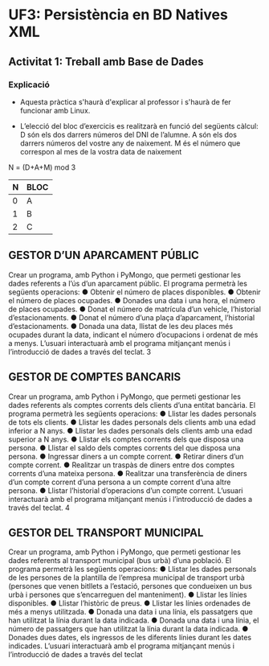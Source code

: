 # UF3: Persistència en BD Natives XML
## Activitat 1: Treball amb Base de Dades

### Explicació

* Aquesta pràctica s'haurà d'explicar al professor i s'haurà de fer funcionar amb Linux.

* L’elecció del bloc d’exercicis es realitzarà en funció del següents càlcul:
	D	són els dos darrers números del DNI de l’alumne.
	A	són els dos darrers números del vostre any de naixement.
    M	és el número que correspon al mes de la vostra data de naixement

N = (D+A+M) mod 3

| N   | BLOC |
|-----|------|
| 0   |  A   |
| 1   |  B   |
| 2   |  C   |



## GESTOR D’UN APARCAMENT PÚBLIC
Crear un programa, amb Python i PyMongo, que permeti gestionar les dades referents a l’ús d’un 
aparcament públic.
El programa permetrà les següents operacions:
● Obtenir el número de places disponibles.
● Obtenir el número de places ocupades.
● Donades una data i una hora, el número de places ocupades.
● Donat el número de matrícula d’un vehicle, l’historial d’estacionaments.
● Donat el número d’una plaça d’aparcament, l’historial d’estacionaments.
● Donada una data, llistat de les deu places més ocupades durant la data, indicant el número 
d’ocupacions i ordenat de més a menys.
L’usuari interactuarà amb el programa mitjançant menús i l’introducció de dades a través del teclat.
3

## GESTOR DE COMPTES BANCARIS
Crear un programa, amb Python i PyMongo, que permeti gestionar les dades referents als comptes corrents 
dels clients d’una entitat bancària.
El programa permetrà les següents operacions:
● Llistar les dades personals de tots els clients.
● Llistar les dades personals dels clients amb una edad inferior a N anys.
● Llistar les dades personals dels clients amb una edad superior a N anys.
● Llistar els comptes corrents dels que disposa una persona.
● Llistar el saldo dels comptes corrents del que disposa una persona.
● Ingressar diners a un compte corrent.
● Retirar diners d’un compte corrent.
● Realitzar un traspàs de diners entre dos comptes corrents d’una mateixa persona.
● Realitzar una transferència de diners d’un compte corrent d’una persona a un compte corrent d’una 
altre persona.
● Llistar l’historial d’operacions d’un compte corrent.
L’usuari interactuarà amb el programa mitjançant menús i l’introducció de dades a través del teclat.
4

## GESTOR DEL TRANSPORT MUNICIPAL
Crear un programa, amb Python i PyMongo, que permeti gestionar les dades referents al transport municipal 
(bus urbà) d’una població.
El programa permetrà les següents operacions:
● Llistar les dades personals de les persones de la plantilla de l’empresa municipal de transport urbà 
(persones que venen bitllets a l’estació, persones que condueixen un bus urbà i persones que 
s’encarreguen del manteniment).
● Llistar les línies disponibles.
● Llistar l’històric de preus.
● Llistar les línies ordenades de més a menys utilitzada.
● Donada una data i una línia, els passatgers que han utilitzat la línia durant la data indicada.
● Donada una data i una línia, el número de passatgers que han utilitzat la línia durant la data indicada.
● Donades dues dates, els ingressos de les diferents línies durant les dates indicades.
L’usuari interactuarà amb el programa mitjançant menús i l’introducció de dades a través del teclat